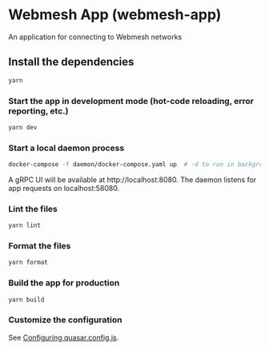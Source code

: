 # Webmesh App (webmesh-app)

An application for connecting to Webmesh networks

## Install the dependencies

```bash
yarn
```

### Start the app in development mode (hot-code reloading, error reporting, etc.)

```bash
yarn dev
```

### Start a local daemon process

```bash
docker-compose -f daemon/docker-compose.yaml up  # -d to run in background
```

A gRPC UI will be available at http://localhost:8080.
The daemon listens for app requests on localhost:58080.

### Lint the files

```bash
yarn lint
```

### Format the files

```bash
yarn format
```

### Build the app for production

```bash
yarn build
```

### Customize the configuration

See [Configuring quasar.config.js](https://v2.quasar.dev/quasar-cli-vite/quasar-config-js).
